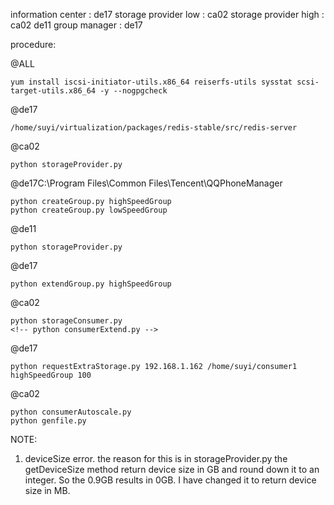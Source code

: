 information center : de17
storage provider low : ca02
storage provider high : ca02 de11
group manager : de17

procedure:

@ALL

    yum install iscsi-initiator-utils.x86_64 reiserfs-utils sysstat scsi-target-utils.x86_64 -y --nogpgcheck

@de17

    /home/suyi/virtualization/packages/redis-stable/src/redis-server

@ca02

    python storageProvider.py

@de17C:\Program Files\Common Files\Tencent\QQPhoneManager

    python createGroup.py highSpeedGroup
    python createGroup.py lowSpeedGroup

@de11

    python storageProvider.py

@de17

    python extendGroup.py highSpeedGroup

@ca02

    python storageConsumer.py
    <!-- python consumerExtend.py -->

@de17

    python requestExtraStorage.py 192.168.1.162 /home/suyi/consumer1 highSpeedGroup 100

@ca02

    python consumerAutoscale.py
    python genfile.py


NOTE:

1. deviceSize error. the reason for this is in storageProvider.py the getDeviceSize method return device size in GB and round down it to an integer. So the 0.9GB results in 0GB. I have changed it to return device size in MB.